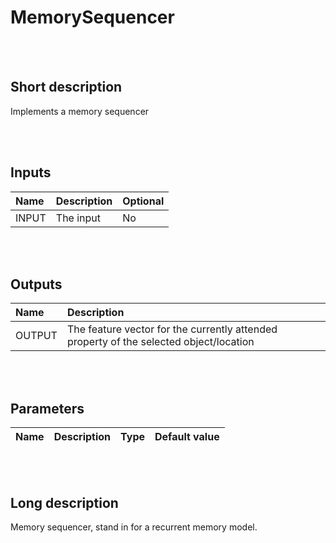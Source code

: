 # MemorySequencer


<br><br>
## Short description

Implements a memory sequencer

<br><br>

## Inputs

|Name|Description|Optional|
|:----|:-----------|:-------|
|INPUT|The input|No|

<br><br>

## Outputs

|Name|Description|
|:----|:-----------|
|OUTPUT|The feature vector for the currently attended property of the selected object/location|

<br><br>

## Parameters

|Name|Description|Type|Default value|
|:----|:-----------|:----|:-------------|

<br><br>
## Long description
Memory sequencer, stand in for a recurrent memory model.
